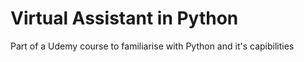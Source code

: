 # Virtual Assistant in Python

Part of a Udemy course to familiarise with Python and it's capibilities
